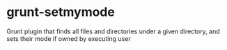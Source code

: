 grunt-setmymode
===============

Grunt plugin that finds all files and directories under a given directory, and sets their mode if owned by executing user
